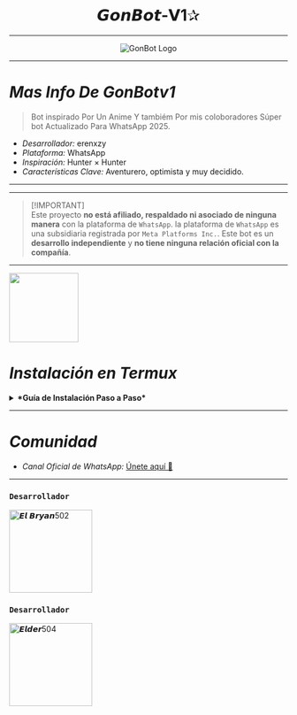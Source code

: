 <h1 align="center">𝙂𝙤𝙣𝘽𝙤𝙩-𝗩1✰</h1>

---

<p align="center">
  <img src="https://files.catbox.moe/zgqzfy.jpg" alt="GonBot Logo">
</p>

---

# *Mas Info De GonBotv1*

> Bot inspirado Por Un Anime Y tambiém Por mis coloboradores Súper bot Actualizado Para WhatsApp 2025.

*   *Desarrollador:* erenxzy
*   *Plataforma:* WhatsApp
*   *Inspiración:* Hunter × Hunter
*   *Características Clave:* Aventurero, optimista y muy decidido.

---


---

> [!IMPORTANT]\
> Este proyecto **no está afiliado, respaldado ni asociado de ninguna manera** con la plataforma de `WhatsApp`. la plataforma de `WhatsApp` es una subsidiaria registrada por `Meta Platforms Inc.`. Este bot es un **desarrollo independiente** y **no tiene ninguna relación oficial con la compañía**.

---

<a
href="https://www.mediafire.com/file/3hsvi3xkpq3a64o/termux_118.a"><img src="https://qu.ax/finc.jpg" height="125px"></a>

# *Instalación en Termux*

<details>
  <summary><b>*Guía de Instalación Paso a Paso*</b></summary>

  1.  `termux-setup-storage`
  2.  `pkg update -y && pkg upgrade -y`
  3.  `pkg install git nodejs ffmpeg imagemagick yarn -y`
  4.  `git clone https://github.com/Deylin-Eliac/Kirito-Bot-MD`
  5.  `cd Kirito-Bot-MD`
  6.  `yarn install`
  7.  `yarn start`

  *Nota:* Los errores en rojo durante el escaneo del código QR son normales.

  *Reiniciar el bot:*

  ```bash
  cd Kirito-Bot-MD
  yarn start
  ```

  *Escanear un nuevo código QR:*

  ```bash
  cd Kirito-Bot-MD
  rm -rf kiritoSession
  yarn start
  ```

  *Mantener el bot activo en segundo plano:*

  ```bash
  npm i -g pm2
  pm2 start index.js
  pm2 save
  pm2 logs
  ```
</details>

---

# *Comunidad*

*   *Canal Oficial de WhatsApp:* [Únete aquí 👑](https://whatsapp.com/channel/0029VbBBn9R4NViep4KwCT3Z)

---



### **`Desarrollador`**
<a href="https://github.com/El-brayan502">
<img src="https://github.com/El-brayan502.png" " width="150" heith="150" alt="𝙀𝙡 𝘽𝙧𝙮𝙖𝙣502"/>  </a>

### **`Desarrollador`**
<a href="https://github.com/Elder504">
<img src="https://github.com/Elder504.png" " width="150" heith="150" alt="𝙀𝙡𝙙𝙚𝙧504"/>  </a>
